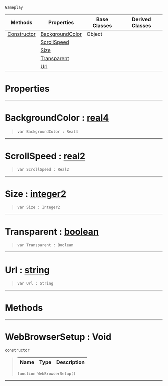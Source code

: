  `Gameplay`

|Methods|Properties|Base Classes|Derived Classes|
|---|---|---|---|
|[ Constructor](https://github.com/PlasmaEngine/PlasmaDocs/blob/master/code_reference/class_reference/webbrowsersetup.markdown#webbrowsersetup-void)|[ BackgroundColor](https://github.com/PlasmaEngine/PlasmaDocs/blob/master/code_reference/class_reference/webbrowsersetup.markdown#backgroundcolor-plasma-eng)|Object| |
| |[ ScrollSpeed](https://github.com/PlasmaEngine/PlasmaDocs/blob/master/code_reference/class_reference/webbrowsersetup.markdown#scrollspeed-plasma-engine)| | |
| |[ Size](https://github.com/PlasmaEngine/PlasmaDocs/blob/master/code_reference/class_reference/webbrowsersetup.markdown#size-plasma-engine-documen)| | |
| |[ Transparent](https://github.com/PlasmaEngine/PlasmaDocs/blob/master/code_reference/class_reference/webbrowsersetup.markdown#transparent-plasma-engine)| | |
| |[ Url](https://github.com/PlasmaEngine/PlasmaDocs/blob/master/code_reference/class_reference/webbrowsersetup.markdown#url-plasma-engine-document)| | |


 #  Properties


---  
 #  BackgroundColor : [real4](https://github.com/PlasmaEngine/PlasmaDocs/blob/master/code_reference/lightning_base_types/real4.markdown)

> 
> ``` lang=cpp, name=Lightning
> var BackgroundColor : Real4


---  
 #  ScrollSpeed : [real2](https://github.com/PlasmaEngine/PlasmaDocs/blob/master/code_reference/lightning_base_types/real2.markdown)

> 
> ``` lang=cpp, name=Lightning
> var ScrollSpeed : Real2


---  
 #  Size : [integer2](https://github.com/PlasmaEngine/PlasmaDocs/blob/master/code_reference/lightning_base_types/integer2.markdown)

> 
> ``` lang=cpp, name=Lightning
> var Size : Integer2


---  
 #  Transparent : [boolean](https://github.com/PlasmaEngine/PlasmaDocs/blob/master/code_reference/lightning_base_types/boolean.markdown)

> 
> ``` lang=cpp, name=Lightning
> var Transparent : Boolean


---  
 #  Url : [string](https://github.com/PlasmaEngine/PlasmaDocs/blob/master/code_reference/lightning_base_types/string.markdown)

> 
> ``` lang=cpp, name=Lightning
> var Url : String


---  
 #  Methods


---  
 #  WebBrowserSetup : Void

 `constructor`

> 
> |Name|Type|Description|
> |---|---|---|
> ``` lang=cpp, name=Lightning
> function WebBrowserSetup()
> ``` 


---  
 

 
